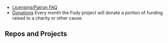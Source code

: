
* [Licensing/Patron FAQ](licensing-patron-faq.md)
* [Donations](donations.md)
  Every month the Fody project will donate a portion of funding raised to a charity or other cause.


## Repos and Projects